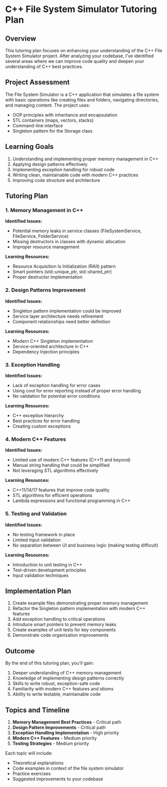 # C++ File System Simulator Tutoring Plan

## Overview
This tutoring plan focuses on enhancing your understanding of the C++ File System Simulator project. After analyzing your codebase, I've identified several areas where we can improve code quality and deepen your understanding of C++ best practices.

## Project Assessment
The File System Simulator is a C++ application that simulates a file system with basic operations like creating files and folders, navigating directories, and managing content. The project uses:
- OOP principles with inheritance and encapsulation
- STL containers (maps, vectors, stacks)
- Command-line interface
- Singleton pattern for the Storage class

## Learning Goals
1. Understanding and implementing proper memory management in C++
2. Applying design patterns effectively
3. Implementing exception handling for robust code
4. Writing clean, maintainable code with modern C++ practices
5. Improving code structure and architecture

## Tutoring Plan

### 1. Memory Management in C++
**Identified Issues:**
- Potential memory leaks in service classes (FileSystemService, FileService, FolderService)
- Missing destructors in classes with dynamic allocation
- Improper resource management

**Learning Resources:**
- Resource Acquisition Is Initialization (RAII) pattern
- Smart pointers (std::unique_ptr, std::shared_ptr)
- Proper destructor implementation

### 2. Design Patterns Improvement
**Identified Issues:**
- Singleton pattern implementation could be improved
- Service layer architecture needs refinement
- Component relationships need better definition

**Learning Resources:**
- Modern C++ Singleton implementation
- Service-oriented architecture in C++
- Dependency Injection principles

### 3. Exception Handling
**Identified Issues:**
- Lack of exception handling for error cases
- Using cout for error reporting instead of proper error handling
- No validation for potential error conditions

**Learning Resources:**
- C++ exception hierarchy
- Best practices for error handling
- Creating custom exceptions

### 4. Modern C++ Features
**Identified Issues:**
- Limited use of modern C++ features (C++11 and beyond)
- Manual string handling that could be simplified
- Not leveraging STL algorithms effectively

**Learning Resources:**
- C++11/14/17 features that improve code quality
- STL algorithms for efficient operations
- Lambda expressions and functional programming in C++

### 5. Testing and Validation
**Identified Issues:**
- No testing framework in place
- Limited input validation
- No separation between UI and business logic (making testing difficult)

**Learning Resources:**
- Introduction to unit testing in C++
- Test-driven development principles
- Input validation techniques

## Implementation Plan
1. Create example files demonstrating proper memory management
2. Refactor the Singleton pattern implementation with modern C++ features
3. Add exception handling to critical operations
4. Introduce smart pointers to prevent memory leaks
5. Create examples of unit tests for key components
6. Demonstrate code organization improvements

## Outcome
By the end of this tutoring plan, you'll gain:
1. Deeper understanding of C++ memory management
2. Knowledge of implementing design patterns correctly
3. Skills to write robust, exception-safe code
4. Familiarity with modern C++ features and idioms
5. Ability to write testable, maintainable code

## Topics and Timeline
1. **Memory Management Best Practices** - Critical path
2. **Design Pattern Improvements** - Critical path
3. **Exception Handling Implementation** - High priority
4. **Modern C++ Features** - Medium priority
5. **Testing Strategies** - Medium priority

Each topic will include:
- Theoretical explanations
- Code examples in context of the file system simulator
- Practice exercises
- Suggested improvements to your codebase